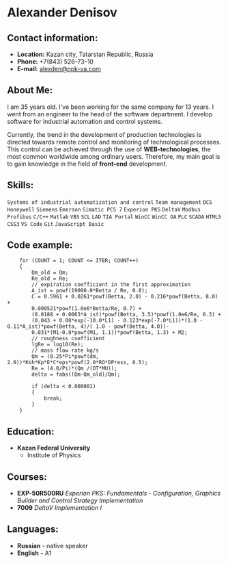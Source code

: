 # Alexander Denisov
## Contact information:
* **Location:** Kazan city, Tatarstan  Republic, Russia
* **Phone:** +7(843) 526-73-10
* **E-mail:** <alexden@npk-va.com>

## About Me:
I am 35 years old. I've been working for the same company for 13 years. I went from an engineer to the head of the software department. I develop software for industrial automation and control systems.

Currently, the trend in the development of production technologies is directed towards remote control and monitoring of technological processes. This control can be achieved through the use of **WEB-technologies**,
the most common worldwide among ordinary users. Therefore, my main goal is to gain knowledge in the field of **front-end** development.
## Skills:
`Systems of industrial automatization and control` `Team management` `DCS` `Honeywell` `Siemens` `Emerson` `Simatic PCS 7` `Experion PKS` `DeltaV` `Modbus` `Profibus` `C/C++` `Matlab` `VBS` `SCL` `LAD` `TIA Portal` `WinCC` `WinCC OA` `PLC` `SCADA` `HTML5` `CSS3` `VS Code` `Git` `JavaScript Basic`
## Code example:
```
    for (COUNT = 1; COUNT <= ITER; COUNT++)
    {
	    Qm_old = Qm;
	    Re_old = Re;
        // expiration coefficient in the first approximation
	    A_ist = powf(19000.0*Betta / Re, 0.8);																				
	    C = 0.5961 + 0.0261*powf(Betta, 2.0) - 0.216*powf(Betta, 8.0) + 
	    0.000521*powf(1.0e6*Betta/Re, 0.7) + 
	    (0.0188 + 0.0063*A_ist)*powf(Betta, 3.5)*powf(1.0e6/Re, 0.3) + 
	    (0.043 + 0.08*exp(-10.0*L1) - 0.123*exp(-7.0*L1))*(1.0 - 0.11*A_ist)*powf(Betta, 4)/( 1.0 - powf(Betta, 4.0))-
	    0.031*(M1-0.8*powf(M1, 1.1))*powf(Betta, 1.3) + M2;												
        // roughness coefficient
	    lgRe = log10(Re);
        // mass flow rate kg/s
	    Qm = (0.25*Pi*powf(dm, 2.0))*Ksh*Kp*E*C*eps*powf(2.0*RO*DPress, 0.5);		
	    Re = (4.0/Pi)*(Qm /(DT*MU));
	    delta = fabs((Qm-Qm_old)/Qm);
	
	    if (delta < 0.000001)
	    {
		    break;
	    }
    }
```
## Education:
* **Kazan Federal University**
    * Institute of Physics

## Courses:
  * **EXP-50R500RU** _Experion PKS: Fundamentals - Configuration, Graphics Builder and Control Strategy Implementation_
  * **7009** _DeltaV Implementation I_
  
## Languages:
* **Russian** - native speaker
* **English** - A1
